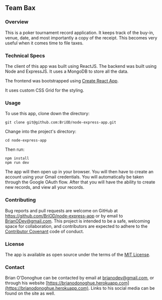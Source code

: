 ## Team Bax

### Overview

This is a poker tournament record application. It keeps track of the buy-in, venue, date, and most importantly a copy of the receipt. This becomes very useful when it comes time to file taxes.

### Technical Specs

The client of this app was built using ReactJS. The backend was built using Node and ExpressJS. It uses a MongoDB to store all the data.

The frontend was bootstrapped using [Create React App](https://github.com/facebookincubator/create-react-app).

It uses custom CSS Grid for the styling.

### Usage

To use this app, clone down the directory:
```
git clone git@github.com:BriOD/node-express-app.git
```
Change into the project's directory:
```
cd node-express-app
```
Then run:
```
npm install
npm run dev
```
The app will then open up in your browser. You will then have to create an account using your Gmail credentials. You will automatically be taken through the Google OAuth flow. After that you will have the ability to create new records, and view all your records.

### Contributing

Bug reports and pull requests are welcome on GitHub at https://github.com/BriOD/node-express-app or by email to [BrianODev@gmail.com](mailto:brianodev@gmail.com). This project is intended to be a safe, welcoming space for collaboration, and contributors are expected to adhere to the [Contributor Covenant](http://contributor-covenant.org) code of conduct.

### License

The app is available as open source under the terms of the [MIT License](http://opensource.org/licenses/MIT).

### Contact

Brian O'Donoghue can be contacted by email at [brianodev@gmail.com](mailto:brianodev@gmail.com), or through his website [https://brianodonoghue.herokuapp.com](https://brianodonoghue.herokuapp.com). Links to his social media can be found on the site as well.
